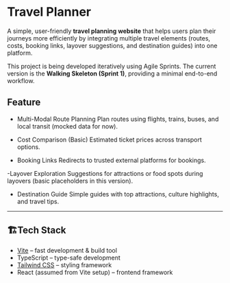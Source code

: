 #  Travel Planner

A simple, user-friendly **travel planning website** that helps users plan their journeys more efficiently by integrating multiple travel elements (routes, costs, booking links, layover suggestions, and destination guides) into one platform.  

This project is being developed iteratively using Agile Sprints. The current version is the **Walking Skeleton (Sprint 1)**, providing a minimal end-to-end workflow.


##  Feature

- Multi-Modal Route Planning
  Plan routes using flights, trains, buses, and local transit (mocked data for now).  

- Cost Comparison (Basic)
  Estimated ticket prices across transport options.  

- Booking Links 
  Redirects to trusted external platforms for bookings.  

-Layover Exploration
  Suggestions for attractions or food spots during layovers (basic placeholders in this version).  

- Destination Guide 
  Simple guides with top attractions, culture highlights, and travel tips.  

---

## 🏗Tech Stack

-  [Vite](https://vitejs.dev/) – fast development & build tool  
-  TypeScript – type-safe development  
-  [Tailwind CSS](https://tailwindcss.com/) – styling framework  
-  React (assumed from Vite setup) – frontend framework  




